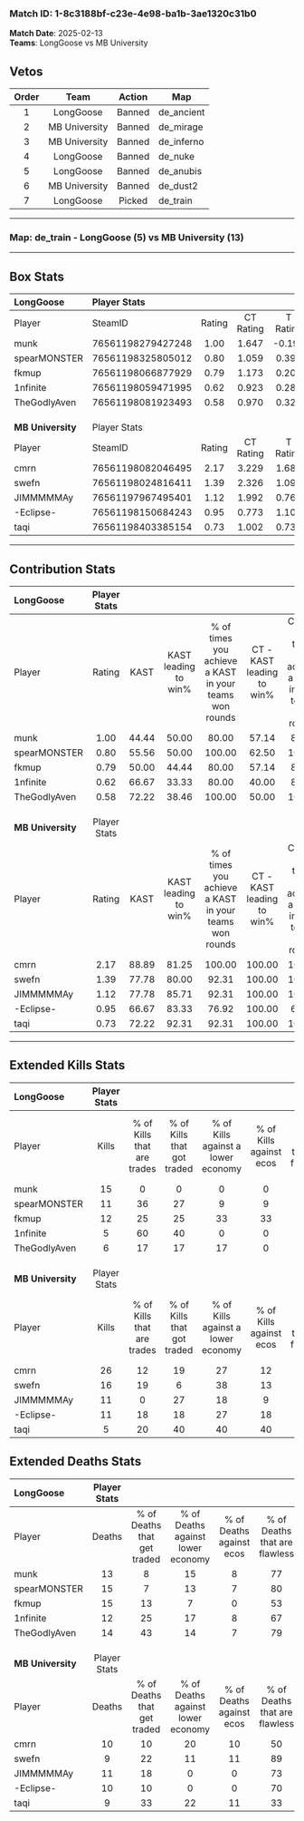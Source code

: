 ### Match ID: 1-8c3188bf-c23e-4e98-ba1b-3ae1320c31b0  
**Match Date**: 2025-02-13  
**Teams**: LongGoose vs MB University  

## Vetos  

| Order | Team | Action | Map |
| :---: | :--: | :----: | --- |
| 1 | LongGoose | Banned | de_ancient |
| 2 | MB University | Banned | de_mirage |
| 3 | MB University | Banned | de_inferno |
| 4 | LongGoose | Banned | de_nuke |
| 5 | LongGoose | Banned | de_anubis |
| 6 | MB University | Banned | de_dust2 |
| 7 | LongGoose | Picked | de_train |

---  

### **Map**: de_train - LongGoose (5) vs MB University (13)  
---  

## Box Stats  

| **LongGoose**     | Player Stats      |        |           |          |       |       |       |         |        |      |     |
| :- | :- | :-: | :-: | :-: | :-: | :-: | :-: | :-: | :-: | :-: | :-: |
| Player            | SteamID           | Rating | CT Rating | T Rating | KAST  |  ADR  | Kills | Assists | Deaths | K/D  | HS% |
| munk              | 76561198279427248 |  1.00  |   1.647   |  -0.194  | 44.44 | 86.0  |  15   |    1    |   13   | 1.15 | 20  |
| spearMONSTER      | 76561198325805012 |  0.80  |   1.059   |  0.390   | 55.56 | 69.7  |  11   |    5    |   15   | 0.73 | 45  |
| fkmup             | 76561198066877929 |  0.79  |   1.173   |  0.205   | 50.00 | 69.1  |  12   |    2    |   15   | 0.80 | 58  |
| 1nfinite          | 76561198059471995 |  0.62  |   0.923   |  0.281   | 66.67 | 51.5  |   5   |    4    |   12   | 0.42 | 20  |
| TheGodlyAven      | 76561198081923493 |  0.58  |   0.970   |  0.321   | 72.22 | 33.8  |   6   |    1    |   14   | 0.43 | 66  |
|                   |                   |        |           |          |       |       |       |         |        |      |     |
|                   |                   |        |           |          |       |       |       |         |        |      |     |
|                   |                   |        |           |          |       |       |       |         |        |      |     |
| **MB University** | Player Stats      |        |           |          |       |       |       |         |        |      |     |
| Player            | SteamID           | Rating | CT Rating | T Rating | KAST  |  ADR  | Kills | Assists | Deaths | K/D  | HS% |
| cmrn              | 76561198082046495 |  2.17  |   3.229   |  1.683   | 88.89 | 151.2 |  26   |    4    |   10   | 2.60 | 61  |
| swefn             | 76561198024816411 |  1.39  |   2.326   |  1.096   | 77.78 | 78.4  |  16   |    2    |   9    | 1.78 | 62  |
| JIMMMMMAy         | 76561197967495401 |  1.12  |   1.992   |  0.769   | 77.78 | 78.6  |  11   |    6    |   11   | 1.00 | 45  |
| -Eclipse-         | 76561198150684243 |  0.95  |   0.773   |  1.101   | 66.67 | 52.8  |  11   |    0    |   10   | 1.10 | 36  |
| taqi              | 76561198403385154 |  0.73  |   1.002   |  0.735   | 72.22 | 43.6  |   5   |    6    |   9    | 0.56 | 40  |
---  

## Contribution Stats  

| **LongGoose**     | Player Stats |       |                      |                                                        |                           |                                                             |                          |                                                            |
| :- | :-: | :-: | :-: | :-: | :-: | :-: | :-: | :-: |
| Player            |    Rating    | KAST  | KAST leading to win% | % of times you achieve a KAST in your teams won rounds | CT - KAST leading to win% | CT - % of times you achieve a KAST in your teams won rounds | T - KAST leading to win% | T - % of times you achieve a KAST in your teams won rounds |
| munk              |     1.00     | 44.44 |        50.00         |                         80.00                          |           57.14           |                            80.00                            |           0.00           |                            0.00                            |
| spearMONSTER      |     0.80     | 55.56 |        50.00         |                         100.00                         |           62.50           |                           100.00                            |           0.00           |                            0.00                            |
| fkmup             |     0.79     | 50.00 |        44.44         |                         80.00                          |           57.14           |                            80.00                            |           0.00           |                            0.00                            |
| 1nfinite          |     0.62     | 66.67 |        33.33         |                         80.00                          |           40.00           |                            80.00                            |           0.00           |                            0.00                            |
| TheGodlyAven      |     0.58     | 72.22 |        38.46         |                         100.00                         |           50.00           |                           100.00                            |           0.00           |                            0.00                            |
|                   |              |       |                      |                                                        |                           |                                                             |                          |                                                            |
|                   |              |       |                      |                                                        |                           |                                                             |                          |                                                            |
|                   |              |       |                      |                                                        |                           |                                                             |                          |                                                            |
| **MB University** | Player Stats |       |                      |                                                        |                           |                                                             |                          |                                                            |
| Player            |    Rating    | KAST  | KAST leading to win% | % of times you achieve a KAST in your teams won rounds | CT - KAST leading to win% | CT - % of times you achieve a KAST in your teams won rounds | T - KAST leading to win% | T - % of times you achieve a KAST in your teams won rounds |
| cmrn              |     2.17     | 88.89 |        81.25         |                         100.00                         |          100.00           |                           100.00                            |          70.00           |                           100.00                           |
| swefn             |     1.39     | 77.78 |        80.00         |                         92.31                          |          100.00           |                           100.00                            |          66.67           |                           85.71                            |
| JIMMMMMAy         |     1.12     | 77.78 |        85.71         |                         92.31                          |          100.00           |                           100.00                            |          75.00           |                           85.71                            |
| -Eclipse-         |     0.95     | 66.67 |        83.33         |                         76.92                          |          100.00           |                            66.67                            |          75.00           |                           85.71                            |
| taqi              |     0.73     | 72.22 |        92.31         |                         92.31                          |          100.00           |                           100.00                            |          85.71           |                           85.71                            |
---  

## Extended Kills Stats  

| **LongGoose**     | Player Stats |                            |                            |                                    |                         |                              |                                 |                                       |                    |           |
| :- | :-: | :-: | :-: | :-: | :-: | :-: | :-: | :-: | :-: | :-: |
| Player            |    Kills     | % of Kills that are trades | % of Kills that got traded | % of Kills against a lower economy | % of Kills against ecos | % of Kills that are flawless | % of Kills that are close duels | % of Kills that are assisted by flash | Pistol Round Kills | AWP Kills |
| munk              |      15      |             0              |             0              |                 0                  |            0            |              87              |                0                |                   0                   |         1          |    12     |
| spearMONSTER      |      11      |             36             |             27             |                 9                  |            9            |              64              |               27                |                   0                   |         1          |     0     |
| fkmup             |      12      |             25             |             25             |                 33                 |           33            |              58              |                8                |                   0                   |         1          |     2     |
| 1nfinite          |      5       |             60             |             40             |                 0                  |            0            |              40              |               40                |                   0                   |         0          |     0     |
| TheGodlyAven      |      6       |             17             |             17             |                 17                 |            0            |              33              |                0                |                   0                   |         3          |     0     |
|                   |              |                            |                            |                                    |                         |                              |                                 |                                       |                    |           |
|                   |              |                            |                            |                                    |                         |                              |                                 |                                       |                    |           |
|                   |              |                            |                            |                                    |                         |                              |                                 |                                       |                    |           |
| **MB University** | Player Stats |                            |                            |                                    |                         |                              |                                 |                                       |                    |           |
| Player            |    Kills     | % of Kills that are trades | % of Kills that got traded | % of Kills against a lower economy | % of Kills against ecos | % of Kills that are flawless | % of Kills that are close duels | % of Kills that are assisted by flash | Pistol Round Kills | AWP Kills |
| cmrn              |      26      |             12             |             19             |                 27                 |           12            |              65              |                0                |                   0                   |         4          |     0     |
| swefn             |      16      |             19             |             6              |                 38                 |           13            |              75              |                0                |                   0                   |         1          |     0     |
| JIMMMMMAy         |      11      |             0              |             27             |                 18                 |            9            |              73              |                0                |                   0                   |         1          |     1     |
| -Eclipse-         |      11      |             18             |             18             |                 27                 |           18            |              82              |                0                |                   9                   |         0          |     6     |
| taqi              |      5       |             20             |             40             |                 40                 |           40            |              60              |                0                |                   0                   |         0          |     0     |
## Extended Deaths Stats  

| **LongGoose**     | Player Stats |                             |                                   |                          |                               |                            |                           |               |
| :- | :-: | :-: | :-: | :-: | :-: | :-: | :-: | :-: |
| Player            |    Deaths    | % of Deaths that get traded | % of Deaths against lower economy | % of Deaths against ecos | % of Deaths that are flawless | % of Deaths that are close | % of Deaths while blinded | Deaths to AWP |
| munk              |      13      |              8              |                15                 |            8             |              77               |             0              |             8             |       3       |
| spearMONSTER      |      15      |              7              |                13                 |            7             |              80               |             0              |             0             |       1       |
| fkmup             |      15      |             13              |                 7                 |            0             |              53               |             0              |             0             |       1       |
| 1nfinite          |      12      |             25              |                17                 |            8             |              67               |             0              |             0             |       1       |
| TheGodlyAven      |      14      |             43              |                14                 |            7             |              79               |             0              |             0             |       1       |
|                   |              |                             |                                   |                          |                               |                            |                           |               |
|                   |              |                             |                                   |                          |                               |                            |                           |               |
|                   |              |                             |                                   |                          |                               |                            |                           |               |
| **MB University** | Player Stats |                             |                                   |                          |                               |                            |                           |               |
| Player            |    Deaths    | % of Deaths that get traded | % of Deaths against lower economy | % of Deaths against ecos | % of Deaths that are flawless | % of Deaths that are close | % of Deaths while blinded | Deaths to AWP |
| cmrn              |      10      |             10              |                20                 |            10            |              50               |             30             |             0             |       2       |
| swefn             |      9       |             22              |                11                 |            11            |              89               |             0              |             0             |       5       |
| JIMMMMMAy         |      11      |             18              |                 0                 |            0             |              73               |             9              |             0             |       3       |
| -Eclipse-         |      10      |             10              |                 0                 |            0             |              70               |             0              |             0             |       2       |
| taqi              |      9       |             33              |                22                 |            11            |              33               |             22             |             0             |       2       |
